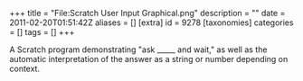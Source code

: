 +++
title = "File:Scratch User Input Graphical.png"
description = ""
date = 2011-02-20T01:51:42Z
aliases = []
[extra]
id = 9278
[taxonomies]
categories = []
tags = []
+++

A Scratch program demonstrating "ask _____ and wait," as well as the automatic interpretation of the answer as a string or number depending on context.
